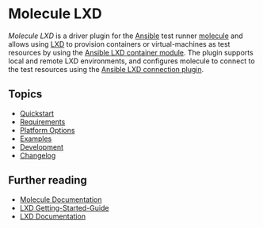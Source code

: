 # Molecule LXD

*Molecule LXD* is a driver plugin for the [Ansible](https://docs.ansible.com/ansible/latest/index.html) test
runner [molecule](https://ansible.readthedocs.io/projects/molecule/) and allows
using [LXD](https://linuxcontainers.org/lxd/) to provision containers or virtual-machines as test resources by using
the [Ansible LXD container module](https://docs.ansible.com/ansible/latest/collections/community/general/lxd_container_module.html).
The plugin supports local and remote LXD environments, and configures molecule to connect to the test resources using
the [Ansible LXD connection plugin](https://docs.ansible.com/ansible/latest/collections/community/general/lxd_connection.html).

## Topics

- [Quickstart](quickstart.md)
- [Requirements](requirements.md)
- [Platform Options](platform-options.md)
- [Examples](examples.md)
- [Development](development.md)
- [Changelog](../CHANGELOG.md)

## Further reading

- [Molecule Documentation](https://molecule.readthedocs.io/)
- [LXD Getting-Started-Guide](https://linuxcontainers.org/lxd/getting-started-cli/)
- [LXD Documentation](https://linuxcontainers.org/lxd/docs/latest/)

